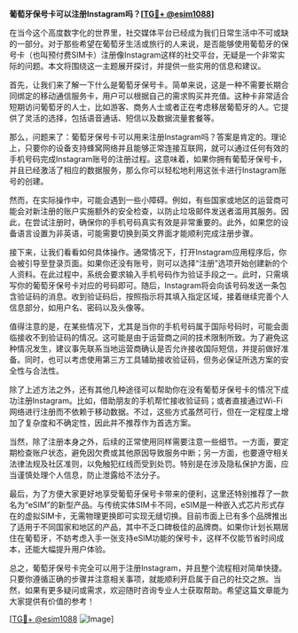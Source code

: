 **葡萄牙保号卡可以注册Instagram吗？[[TG💪+ @esim1088](https://t.me/s/esim1088)]**

在当今这个高度数字化的世界里，社交媒体平台已经成为我们日常生活中不可或缺的一部分。对于那些希望在葡萄牙生活或旅行的人来说，是否能够使用葡萄牙的保号卡（也叫预付费SIM卡）注册像Instagram这样的社交平台，无疑是一个非常实际的问题。本文将围绕这一主题展开探讨，并提供一些实用的信息和建议。

首先，让我们来了解一下什么是葡萄牙保号卡。简单来说，这是一种不需要长期合同绑定的移动通信服务卡，用户可以根据自己的需求购买并充值。这种卡非常适合短期访问葡萄牙的人士，比如游客、商务人士或者正在考虑移居葡萄牙的人。它提供了灵活的选择，包括语音通话、短信以及数据流量套餐等。

那么，问题来了：葡萄牙保号卡可以用来注册Instagram吗？答案是肯定的。理论上，只要你的设备支持蜂窝网络并且能够正常连接互联网，就可以通过任何有效的手机号码完成Instagram账号的注册过程。这意味着，如果你拥有葡萄牙保号卡，并且已经激活了相应的数据服务，那么你可以轻松地利用这张卡进行Instagram账号的创建。

然而，在实际操作中，可能会遇到一些小障碍。例如，有些国家或地区的运营商可能会对新注册的账户实施额外的安全检查，以防止垃圾邮件发送者滥用其服务。因此，在尝试注册时，确保你的手机号码真实有效是非常重要的。此外，如果您的设备语言设置为非英语，可能需要切换到英文界面才能顺利完成注册步骤。

接下来，让我们看看如何具体操作。通常情况下，打开Instagram应用程序后，你会被引导至登录页面。如果你还没有账号，则可以选择“注册”选项开始创建新的个人资料。在此过程中，系统会要求输入手机号码作为验证手段之一。此时，只需填写你的葡萄牙保号卡对应的号码即可。随后，Instagram将会向该号码发送一条包含验证码的消息。收到验证码后，按照指示将其填入指定区域，接着继续完善个人信息部分，如用户名、密码以及头像等。

值得注意的是，在某些情况下，尤其是当你的手机号码属于国际号码时，可能会面临接收不到验证码的情况。这可能是由于运营商之间的技术限制所致。为了避免这种情况发生，建议事先联系当地运营商确认是否允许接收国际短信，并提前做好准备。同时，也可以考虑使用第三方工具辅助接收验证码，但务必保证所选方案的安全性与合法性。

除了上述方法之外，还有其他几种途径可以帮助你在没有葡萄牙保号卡的情况下成功注册Instagram。比如，借助朋友的手机帮忙接收验证码；或者直接通过Wi-Fi网络进行注册而不依赖于移动数据。不过，这些方式虽然可行，但在一定程度上增加了复杂度和不确定性，因此并不推荐作为首选方案。

当然，除了注册本身之外，后续的正常使用同样需要注意一些细节。一方面，要定期检查账户状态，避免因欠费或其他原因导致服务中断；另一方面，也要遵守相关法律法规及社区准则，以免触犯红线而受到处罚。特别是在涉及隐私保护方面，应当谨慎处理个人信息，防止泄露给不法分子。

最后，为了方便大家更好地享受葡萄牙保号卡带来的便利，这里还特别推荐了一款名为“eSIM”的新型产品。与传统实体SIM卡不同，eSIM是一种嵌入式芯片形式存在的虚拟SIM卡，无需物理更换即可实现无缝切换。目前市面上已有多个品牌推出了适用于不同国家和地区的产品，其中不乏口碑极佳的品牌商。如果你计划长期居住在葡萄牙，不妨考虑入手一张支持eSIM功能的保号卡，这样不仅能节省时间成本，还能大幅提升用户体验。

总之，葡萄牙保号卡完全可以用于注册Instagram，并且整个流程相对简单快捷。只要你遵循正确的步骤并注意相关事项，就能顺利开启属于自己的社交之旅。当然，如果有更多疑问或需求，欢迎随时咨询专业人士获取帮助。希望这篇文章能为大家提供有价值的参考！

[[TG💪+ @esim1088](https://t.me/s/esim1088) ![Image](https://i.postimg.cc/4NQfJmqS/Snipaste-2025-05-13-00-14-12.png)]